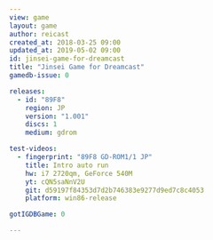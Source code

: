 ```yaml
---
view: game
layout: game
author: reicast
created_at: 2018-03-25 09:00
updated_at: 2019-05-02 09:00
id: jinsei-game-for-dreamcast
title: "Jinsei Game for Dreamcast"
gamedb-issue: 0

releases:
  - id: "89F8"
    region: JP
    version: "1.001"
    discs: 1
    medium: gdrom

test-videos:
  - fingerprint: "89F8 GD-ROM1/1 JP"
    title: Intro auto run
    hw: i7 2720qm, GeForce 540M
    yt: cQN5saNnV2U
    git: d59197f84353d7d2b746383e9277d9ed7c8c4053
    platform: win86-release

gotIGDBGame: 0

---
```

